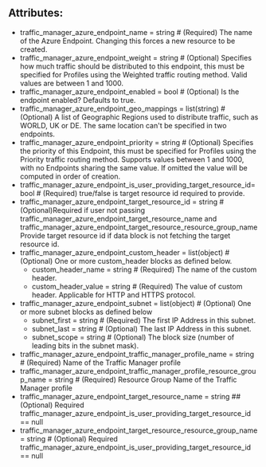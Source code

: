 ## Attributes:
- traffic_manager_azure_endpoint_name         = string         # (Required) The name of the Azure Endpoint. Changing this forces a new resource to be created.
- traffic_manager_azure_endpoint_weight       = string         # (Optional) Specifies how much traffic should be distributed to this endpoint, this must be specified for Profiles using the Weighted traffic routing method. Valid values are between 1 and 1000.
- traffic_manager_azure_endpoint_enabled      = bool           # (Optional) Is the endpoint enabled? Defaults to true.
- traffic_manager_azure_endpoint_geo_mappings = list(string)   #  (Optional) A list of Geographic Regions used to distribute traffic, such as WORLD, UK or DE. The same location can't be specified in two endpoints.
- traffic_manager_azure_endpoint_priority     = string         # (Optional) Specifies the priority of this Endpoint, this must be specified for Profiles using the Priority traffic routing method. Supports values between 1 and 1000, with no Endpoints sharing the same value. If omitted the value will be computed in order of creation.
- traffic_manager_azure_endpoint_is_user_providing_target_resource_id= bool         # (Required) true/false is target resource id required to provide.
- traffic_manager_azure_endpoint_target_resource_id             = string       # (Optional)Required if user not passing traffic_manager_azure_endpoint_target_resource_name and traffic_manager_azure_endpoint_target_resource_resource_group_name Provide target resource id if data block is not fetching the target resource id.
- traffic_manager_azure_endpoint_custom_header = list(object) # (Optional) One or more custom_header blocks as defined below.
    - custom_header_name  = string                               # (Required) The name of the custom header.
    - custom_header_value = string                               # (Required) The value of custom header. Applicable for HTTP and HTTPS protocol.
- traffic_manager_azure_endpoint_subnet = list(object) # (Optional) One or more subnet blocks as defined below
    - subnet_first = string                               # (Required) The first IP Address in this subnet.
    - subnet_last  = string                               # (Optional) The last IP Address in this subnet.
    - subnet_scope = string                               # (Optional) The block size (number of leading bits in the subnet mask).
- traffic_manager_azure_endpoint_traffic_manager_profile_name                = string # (Required) Name of the Traffic Manager profile
- traffic_manager_azure_endpoint_traffic_manager_profile_resource_group_name = string # (Required) Resource Group Name of the Traffic Manager profile
- traffic_manager_azure_endpoint_target_resource_name                        = string ## (Optional) Required traffic_manager_azure_endpoint_is_user_providing_target_resource_id == null
- traffic_manager_azure_endpoint_target_resource_resource_group_name         = string # (Optional) Required traffic_manager_azure_endpoint_is_user_providing_target_resource_id == null